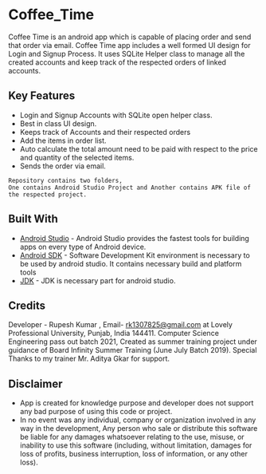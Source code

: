 # Coffee_Time
Coffee Time is an android app which is capable of placing order and send that order via email. Coffee Time app includes a well formed UI design for Login and Signup Process. It uses SQLite Helper class to manage all the created accounts and keep track of the respected orders of linked accounts. 

## Key Features 

* Login and Signup Accounts with SQLite open helper class.
* Best in class UI design.
* Keeps track of Accounts and their respected orders
* Add the items in order list.
* Auto calculate the total amount need to be paid with respect to the price and quantity of the selected items.
* Sends the order via email. 
```
Repository contains two folders, 
One contains Android Studio Project and Another contains APK file of the respected project.
```
## Built With

* [Android Studio](https://developer.android.com/studio) - Android Studio provides the fastest tools for building apps on every type of Android device. 
* [Android SDK](https://developer.android.com/studio/intro/update) - Software Development Kit environment is necessary to be used by android studio. It contains necessary build and platform tools
* [JDK](https://www.java.com/en/download/) - JDK is necessary part for android studio.

## Credits

Developer - Rupesh Kumar ,
Email- rk1307825@gmail.com 
at Lovely Professional University, Punjab, India 144411. 
Computer Science Engineering pass out batch 2021,
Created as summer training project under guidance of Board Infinity Summer Training (June July Batch 2019).
Special Thanks to my trainer Mr. Aditya Gkar for support.


## Disclaimer

* App is created for knowledge purpose and developer does not support any bad purpose of using this code or project.
* In no event was any individual, company or organization involved in any way in the development, Any person who sale or distribute this software be liable for any damages whatsoever relating to the use, misuse, or inability to use this software (including, without limitation, damages for loss of profits, business interruption, loss of information, or any other loss).

